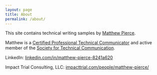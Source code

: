 ```yaml
---
layout: page
title: About
permalink: /about/
---
```


This site contains technical writing samples by <a href="https://www.linkedin.com/in/matthew-pierce-8241a620/" target="_blank">Matthew Pierce</a>.  

Matthew is a <a href="https://www.credly.com/badges/a7b418e6-3868-4e52-97d9-6a3acae44810" target="_blank">Certified Professional Technical Communicator</a> and active member of the <a href="https://www.stc.org" target="_blank">Society for Technical Communication</a>. 

LinkedIn: [linkedin.com/in/matthew-pierce-8241a620](https://www.linkedin.com/in/matthew-pierce-8241a620)


Impact Trial Consulting, LLC: [impacttrial.com/people/matthew-pierce/](https://www.impacttrial.com/people/matthew-pierce/)